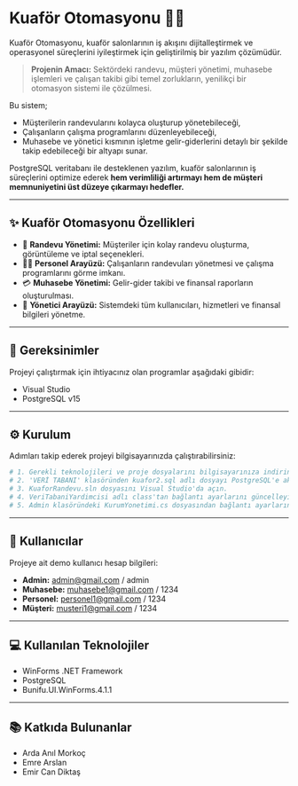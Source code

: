 # Kuaför Otomasyonu 💇‍♀️

Kuaför Otomasyonu, kuaför salonlarının iş akışını dijitalleştirmek ve operasyonel süreçlerini iyileştirmek için geliştirilmiş bir yazılım çözümüdür. 

> **Projenin Amacı:** Sektördeki randevu, müşteri yönetimi, muhasebe işlemleri ve çalışan takibi gibi temel zorlukların, yenilikçi bir otomasyon sistemi ile çözülmesi.

Bu sistem; 
- Müşterilerin randevularını kolayca oluşturup yönetebileceği,
- Çalışanların çalışma programlarını düzenleyebileceği,
- Muhasebe ve yönetici kısmının işletme gelir-giderlerini detaylı bir şekilde takip edebileceği 
bir altyapı sunar. 

PostgreSQL veritabanı ile desteklenen yazılım, kuaför salonlarının iş süreçlerini optimize ederek **hem verimliliği artırmayı hem de müşteri memnuniyetini üst düzeye çıkarmayı hedefler.**

---

## ✨ Kuaför Otomasyonu Özellikleri

- 📅 **Randevu Yönetimi:** Müşteriler için kolay randevu oluşturma, görüntüleme ve iptal seçenekleri.
- 👨‍💼 **Personel Arayüzü:** Çalışanların randevuları yönetmesi ve çalışma programlarını görme imkanı.
- 💳 **Muhasebe Yönetimi:** Gelir-gider takibi ve finansal raporların oluşturulması.
- 🔨 **Yönetici Arayüzü:** Sistemdeki tüm kullanıcıları, hizmetleri ve finansal bilgileri yönetme.

---

## 🔧 Gereksinimler

Projeyi çalıştırmak için ihtiyacınız olan programlar aşağıdaki gibidir:

- Visual Studio
- PostgreSQL v15

---

## ⚙️ Kurulum

Adımları takip ederek projeyi bilgisayarınızda çalıştırabilirsiniz:

```bash
# 1. Gerekli teknolojileri ve proje dosyalarını bilgisayarınıza indirin.
# 2. 'VERİ TABANI' klasöründen kuafor2.sql adlı dosyayı PostgreSQL'e aktarın.
# 3. KuaforRandevu.sln dosyasını Visual Studio'da açın.
# 4. VeriTabaniYardimcisi adlı class'tan bağlantı ayarlarını güncelleyin.
# 5. Admin klasöründeki KurumYonetimi.cs dosyasından bağlantı ayarlarını güncelleyin.
```

---

## 🔑 Kullanıcılar

Projeye ait demo kullanıcı hesap bilgileri:

- **Admin:** admin@gmail.com / admin
- **Muhasebe:** muhasebe1@gmail.com / 1234
- **Personel:** personel1@gmail.com / 1234
- **Müşteri:** musteri1@gmail.com / 1234

---

## 💻 Kullanılan Teknolojiler

- WinForms .NET Framework
- PostgreSQL
- Bunifu.UI.WinForms.4.1.1

---

## 📚 Katkıda Bulunanlar

- Arda Anıl Morkoç
- Emre Arslan
- Emir Can Diktaş

